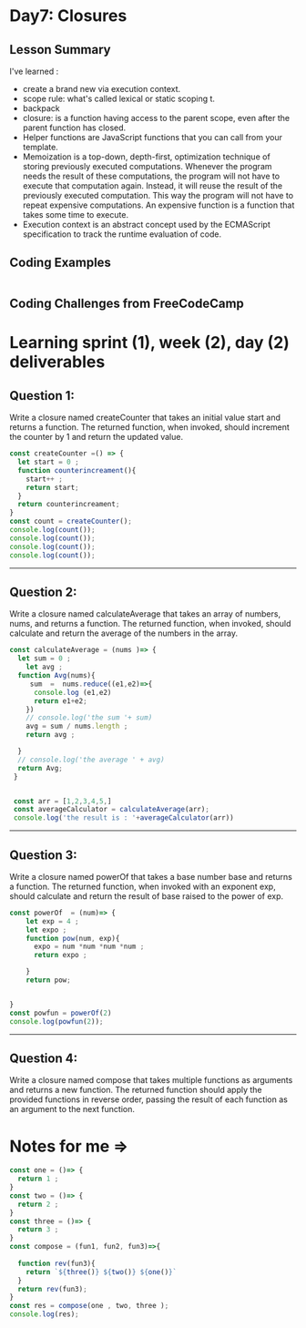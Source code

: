 # Day7: Closures


## Lesson Summary
I've learned :
- create a brand new via execution context.
- scope rule: what's called lexical or static scoping t.
- backpack 
- closure: is a function having access to the parent scope, even after the parent function has closed.
- Helper functions are JavaScript functions that you can call from your template.
- Memoization is a top-down, depth-first, optimization technique of storing previously executed computations. Whenever the program needs the result of these computations, the program will not have to execute that computation again. Instead, it will reuse the result of the previously executed computation. This way the program will not have to repeat expensive computations. An expensive function is a function that takes some time to execute.
- Execution context is an abstract concept used by the ECMAScript specification to track the runtime evaluation of code. 
  

## Coding Examples
```javascript

```

## Coding Challenges from FreeCodeCamp
# Learning sprint (1), week (2), day (2) deliverables

## Question 1:

Write a closure named createCounter that takes an initial value start and returns a function. 
The returned function, when invoked, should increment the counter by 1 and return the updated value.
```javascript
const createCounter =() => {
  let start = 0 ;
  function counterincreament(){
    start++ ; 
    return start; 
  }
  return counterincreament;
}
const count = createCounter();
console.log(count());
console.log(count());
console.log(count());
console.log(count());
```
-------------------------------------------------------------------
## Question 2:

Write a closure named calculateAverage that takes an array of numbers, nums, and returns a function. 
The returned function, when invoked, should calculate and return the average of the numbers in the array.
```javascript
const calculateAverage = (nums )=> {
  let sum = 0 ; 
    let avg ;
  function Avg(nums){
     sum  =  nums.reduce((e1,e2)=>{
      console.log (e1,e2)
      return e1+e2;
    })
    // console.log('the sum '+ sum)
    avg = sum / nums.length ; 
    return avg ;

  }
  // console.log('the average ' + avg)
  return Avg;
 }


 const arr = [1,2,3,4,5,]
 const averageCalculator = calculateAverage(arr);
 console.log('the result is : '+averageCalculator(arr))
```
-------------------------------------------------------------------
## Question 3: 

Write a closure named powerOf that takes a base number base and returns a function. 
The returned function, when invoked with an exponent exp, should calculate and return the result of base raised to the power of exp.
```javascript
const powerOf  = (num)=> {
    let exp = 4 ; 
    let expo ;
    function pow(num, exp){
      expo = num *num *num *num ;
      return expo ; 

    }
    return pow;  


}
const powfun = powerOf(2)
console.log(powfun(2));
```
-------------------------------------------------------------------
## Question 4: 

Write a closure named compose that takes multiple functions as arguments and returns a new function. 
The returned function should apply the provided functions in reverse order, passing the result of each function as an argument to the next function.
#  Notes for me => 
```javascript
const one = ()=> {
  return 1 ; 
}
const two = ()=> {
  return 2 ; 
}
const three = ()=> {
  return 3 ; 
}
const compose = (fun1, fun2, fun3)=>{
    
  function rev(fun3){
    return `${three()} ${two()} ${one()}` 
  }
  return rev(fun3);
}
const res = compose(one , two, three );
console.log(res);
```
